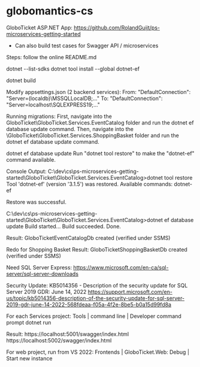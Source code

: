 # globomantics-cs

GloboTicket ASP.NET App:
https://github.com/RolandGuijt/ps-microservices-getting-started

- Can also build test cases for Swagger API / microservices

Steps: follow the online README.md

dotnet --list-sdks
dotnet tool install --global dotnet-ef

dotnet build

Modify appsettings.json (2 backend services):
From: "DefaultConnection": "Server=(localdb)\\MSSQLLocalDB;..."
To:   "DefaultConnection": "Server=localhost\\SQLEXPRESS19;..."

Running migrations:
First, navigate into the GloboTicket\GloboTicket.Services.EventCatalog folder and run the dotnet ef database update command.
Then, navigate into the \GloboTicket\GloboTicket.Services.ShoppingBasket folder and run the dotnet ef database update command.

dotnet ef database update
Run "dotnet tool restore" to make the "dotnet-ef" command available.

Console Output:
C:\dev\cs\ps-microservices-getting-started\GloboTicket\GloboTicket.Services.EventCatalog>dotnet tool restore
Tool 'dotnet-ef' (version '3.1.5') was restored. Available commands: dotnet-ef

Restore was successful.

C:\dev\cs\ps-microservices-getting-started\GloboTicket\GloboTicket.Services.EventCatalog>dotnet ef database update
Build started...
Build succeeded.
Done.

Result: GloboTicketEventCatalogDb created (verified under SSMS)

Redo for Shopping Basket
Result: GloboTicketShoppingBasketDb created (verified under SSMS)


Need SQL Server Express:
https://www.microsoft.com/en-ca/sql-server/sql-server-downloads

Security Update: KB5014356 - Description of the security update for SQL Server 2019 GDR: June 14, 2022
https://support.microsoft.com/en-us/topic/kb5014356-description-of-the-security-update-for-sql-server-2019-gdr-june-14-2022-568fdeaa-f05a-4f2e-8be5-b0a15d99fd8a


For each Services project: 
Tools | command line | Developer command prompt 
dotnet run

Result:
https://localhost:5001/swagger/index.html
https://localhost:5002/swagger/index.html

For web project, run from VS 2022:
Frontends | GloboTicket.Web: Debug | Start new instance
